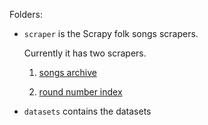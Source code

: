 Folders: 

- `scraper` is the Scrapy folk songs scrapers.

    Currently it has two scrapers.

    1. [songs archive](http://songbat.com/archive/)

    2. [round number index](https://en.wikipedia.org/wiki/List_of_folk_songs_by_Roud_number?oldformat=true)

- `datasets` contains the datasets
